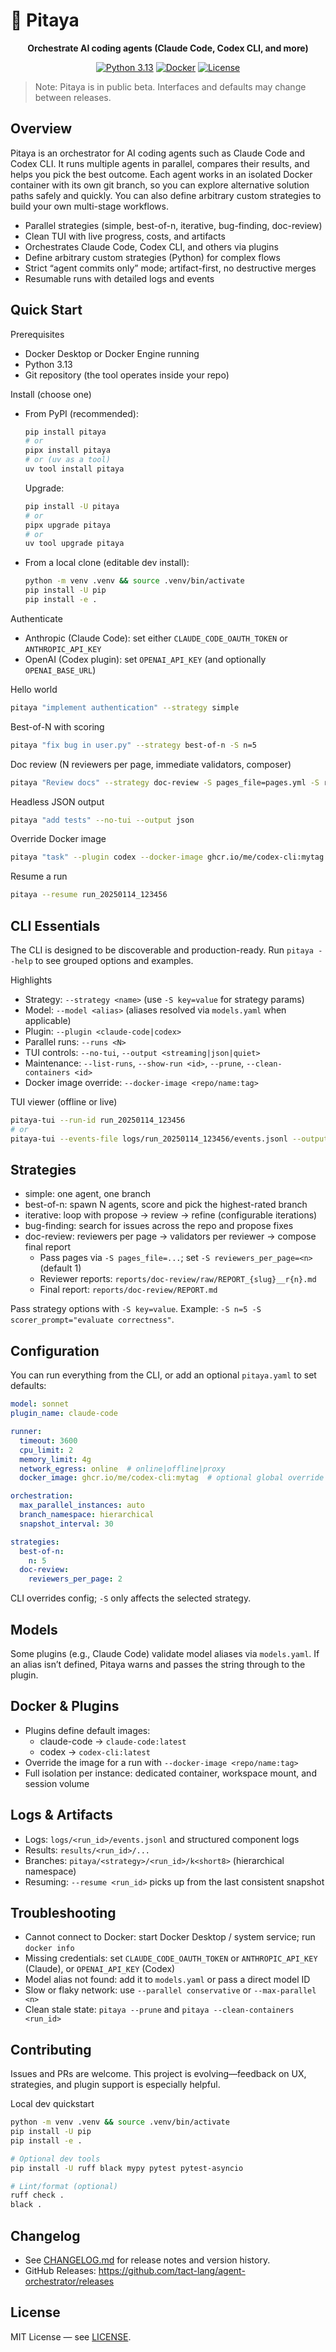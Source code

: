 # 🎯 Pitaya

<div align="center">

**Orchestrate AI coding agents (Claude Code, Codex CLI, and more)**

[![Python 3.13](https://img.shields.io/badge/python-3.13-blue.svg)](https://www.python.org/downloads/)
[![Docker](https://img.shields.io/badge/docker-required-blue.svg)](https://www.docker.com/)
[![License](https://img.shields.io/badge/license-MIT-green.svg)](LICENSE)

</div>

> Note: Pitaya is in public beta. Interfaces and defaults may change between releases.

## Overview

Pitaya is an orchestrator for AI coding agents such as Claude Code and Codex CLI. It runs multiple agents in parallel, compares their results, and helps you pick the best outcome. Each agent works in an isolated Docker container with its own git branch, so you can explore alternative solution paths safely and quickly. You can also define arbitrary custom strategies to build your own multi-stage workflows.

- Parallel strategies (simple, best-of-n, iterative, bug-finding, doc-review)
- Clean TUI with live progress, costs, and artifacts
- Orchestrates Claude Code, Codex CLI, and others via plugins
- Define arbitrary custom strategies (Python) for complex flows
- Strict “agent commits only” mode; artifact-first, no destructive merges
- Resumable runs with detailed logs and events

## Quick Start

Prerequisites

- Docker Desktop or Docker Engine running
- Python 3.13
- Git repository (the tool operates inside your repo)

Install (choose one)

- From PyPI (recommended):

  ```bash
  pip install pitaya
  # or
  pipx install pitaya
  # or (uv as a tool)
  uv tool install pitaya
  ```

  Upgrade:

  ```bash
  pip install -U pitaya
  # or
  pipx upgrade pitaya
  # or
  uv tool upgrade pitaya
  ```

- From a local clone (editable dev install):

  ```bash
  python -m venv .venv && source .venv/bin/activate
  pip install -U pip
  pip install -e .
  ```

Authenticate

- Anthropic (Claude Code): set either `CLAUDE_CODE_OAUTH_TOKEN` or `ANTHROPIC_API_KEY`
- OpenAI (Codex plugin): set `OPENAI_API_KEY` (and optionally `OPENAI_BASE_URL`)

Hello world

```bash
pitaya "implement authentication" --strategy simple
```

Best-of-N with scoring

```bash
pitaya "fix bug in user.py" --strategy best-of-n -S n=5
```

Doc review (N reviewers per page, immediate validators, composer)

```bash
pitaya "Review docs" --strategy doc-review -S pages_file=pages.yml -S reviewers_per_page=2
```

Headless JSON output

```bash
pitaya "add tests" --no-tui --output json
```

Override Docker image

```bash
pitaya "task" --plugin codex --docker-image ghcr.io/me/codex-cli:mytag
```

Resume a run

```bash
pitaya --resume run_20250114_123456
```

## CLI Essentials

The CLI is designed to be discoverable and production-ready. Run `pitaya --help` to see grouped options and examples.

Highlights

- Strategy: `--strategy <name>` (use `-S key=value` for strategy params)
- Model: `--model <alias>` (aliases resolved via `models.yaml` when applicable)
- Plugin: `--plugin <claude-code|codex>`
- Parallel runs: `--runs <N>`
- TUI controls: `--no-tui`, `--output <streaming|json|quiet>`
- Maintenance: `--list-runs`, `--show-run <id>`, `--prune`, `--clean-containers <id>`
- Docker image override: `--docker-image <repo/name:tag>`

TUI viewer (offline or live)

```bash
pitaya-tui --run-id run_20250114_123456
# or
pitaya-tui --events-file logs/run_20250114_123456/events.jsonl --output streaming
```

## Strategies

- simple: one agent, one branch
- best-of-n: spawn N agents, score and pick the highest-rated branch
- iterative: loop with propose → review → refine (configurable iterations)
- bug-finding: search for issues across the repo and propose fixes
- doc-review: reviewers per page → validators per reviewer → compose final report
  - Pass pages via `-S pages_file=...`; set `-S reviewers_per_page=<n>` (default 1)
  - Reviewer reports: `reports/doc-review/raw/REPORT_{slug}__r{n}.md`
  - Final report: `reports/doc-review/REPORT.md`

Pass strategy options with `-S key=value`. Example: `-S n=5 -S scorer_prompt="evaluate correctness"`.

## Configuration

You can run everything from the CLI, or add an optional `pitaya.yaml` to set defaults:

```yaml
model: sonnet
plugin_name: claude-code

runner:
  timeout: 3600
  cpu_limit: 2
  memory_limit: 4g
  network_egress: online  # online|offline|proxy
  docker_image: ghcr.io/me/codex-cli:mytag  # optional global override

orchestration:
  max_parallel_instances: auto
  branch_namespace: hierarchical
  snapshot_interval: 30

strategies:
  best-of-n:
    n: 5
  doc-review:
    reviewers_per_page: 2
```

CLI overrides config; `-S` only affects the selected strategy.

## Models

Some plugins (e.g., Claude Code) validate model aliases via `models.yaml`. If an alias isn’t defined, Pitaya warns and passes the string through to the plugin.

## Docker & Plugins

- Plugins define default images:
  - claude-code → `claude-code:latest`
  - codex → `codex-cli:latest`
- Override the image for a run with `--docker-image <repo/name:tag>`
- Full isolation per instance: dedicated container, workspace mount, and session volume

## Logs & Artifacts

- Logs: `logs/<run_id>/events.jsonl` and structured component logs
- Results: `results/<run_id>/...`
- Branches: `pitaya/<strategy>/<run_id>/k<short8>` (hierarchical namespace)
- Resuming: `--resume <run_id>` picks up from the last consistent snapshot

## Troubleshooting

- Cannot connect to Docker: start Docker Desktop / system service; run `docker info`
- Missing credentials: set `CLAUDE_CODE_OAUTH_TOKEN` or `ANTHROPIC_API_KEY` (Claude), or `OPENAI_API_KEY` (Codex)
- Model alias not found: add it to `models.yaml` or pass a direct model ID
- Slow or flaky network: use `--parallel conservative` or `--max-parallel <n>`
- Clean stale state: `pitaya --prune` and `pitaya --clean-containers <run_id>`

## Contributing

Issues and PRs are welcome. This project is evolving—feedback on UX, strategies, and plugin support is especially helpful.

Local dev quickstart

```bash
python -m venv .venv && source .venv/bin/activate
pip install -U pip
pip install -e .

# Optional dev tools
pip install -U ruff black mypy pytest pytest-asyncio

# Lint/format (optional)
ruff check .
black .
```

## Changelog

- See [CHANGELOG.md](CHANGELOG.md) for release notes and version history.
- GitHub Releases: https://github.com/tact-lang/agent-orchestrator/releases

## License

MIT License — see [LICENSE](LICENSE).
